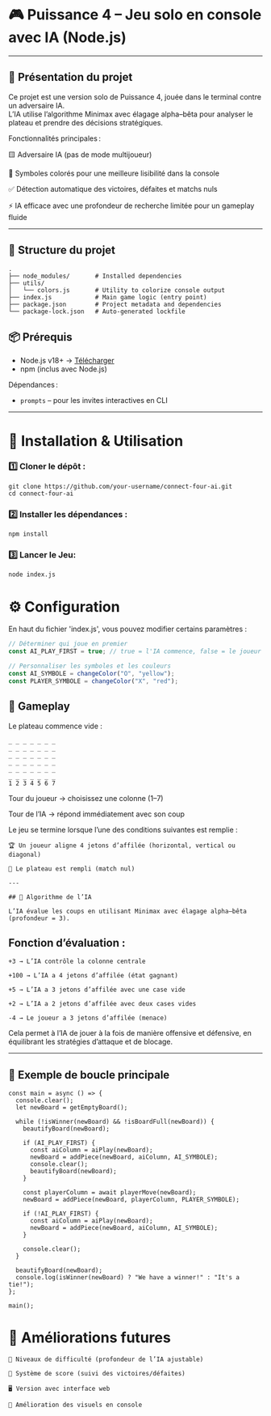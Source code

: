 # 🎮 Puissance 4 – Jeu solo en console avec IA (Node.js)

---

## 🧠 Présentation du projet

Ce projet est une version solo de Puissance 4, jouée dans le terminal contre un adversaire IA.  
L’IA utilise l’algorithme Minimax avec élagage alpha–bêta pour analyser le plateau et prendre des décisions stratégiques.

Fonctionnalités principales :

🟨 Adversaire IA (pas de mode multijoueur)

🎨 Symboles colorés pour une meilleure lisibilité dans la console

✅ Détection automatique des victoires, défaites et matchs nuls

⚡ IA efficace avec une profondeur de recherche limitée pour un gameplay fluide

---

## 📂 Structure du projet

```
.
├── node_modules/       # Installed dependencies
├── utils/
│   └── colors.js       # Utility to colorize console output
├── index.js            # Main game logic (entry point)
├── package.json        # Project metadata and dependencies
└── package-lock.json   # Auto-generated lockfile

```
## 📦 Prérequis

- Node.js v18+ → [Télécharger](https://nodejs.org/)  
- npm (inclus avec Node.js)  

Dépendances :

- `prompts` – pour les invites interactives en CLI

---

# 🚀 Installation & Utilisation

### 1️⃣ Cloner le dépôt :

```
git clone https://github.com/your-username/connect-four-ai.git
cd connect-four-ai
```

### 2️⃣ Installer les dépendances :
```
npm install
```

### 3️⃣ Lancer le Jeu:
```
node index.js
```

# ⚙️ Configuration

En haut du fichier 'index.js', vous pouvez modifier certains paramètres :
```javascript
// Déterminer qui joue en premier
const AI_PLAY_FIRST = true; // true = l'IA commence, false = le joueur commence

// Personnaliser les symboles et les couleurs
const AI_SYMBOLE = changeColor("O", "yellow");
const PLAYER_SYMBOLE = changeColor("X", "red");

```

## 🎲 Gameplay

Le plateau commence vide :

```
_ _ _ _ _ _ _
_ _ _ _ _ _ _
_ _ _ _ _ _ _
_ _ _ _ _ _ _
_ _ _ _ _ _ _
_ _ _ _ _ _ _
1 2 3 4 5 6 7

```
Tour du joueur → choisissez une colonne (1–7)

Tour de l’IA → répond immédiatement avec son coup

Le jeu se termine lorsque l’une des conditions suivantes est remplie :


```
🏆 Un joueur aligne 4 jetons d’affilée (horizontal, vertical ou diagonal)

🤝 Le plateau est rempli (match nul)

---

## 🧠 Algorithme de l’IA

L’IA évalue les coups en utilisant Minimax avec élagage alpha–bêta (profondeur = 3).

```
## Fonction d’évaluation :
```text
+3 → L’IA contrôle la colonne centrale

+100 → L’IA a 4 jetons d’affilée (état gagnant)

+5 → L’IA a 3 jetons d’affilée avec une case vide

+2 → L’IA a 2 jetons d’affilée avec deux cases vides

-4 → Le joueur a 3 jetons d’affilée (menace)

```
Cela permet à l’IA de jouer à la fois de manière offensive et défensive, en équilibrant les stratégies d’attaque et de blocage.

---

## 📜 Exemple de boucle principale

```
const main = async () => {
  console.clear();
  let newBoard = getEmptyBoard();

  while (!isWinner(newBoard) && !isBoardFull(newBoard)) {
    beautifyBoard(newBoard);

    if (AI_PLAY_FIRST) {
      const aiColumn = aiPlay(newBoard);
      newBoard = addPiece(newBoard, aiColumn, AI_SYMBOLE);
      console.clear();
      beautifyBoard(newBoard);
    }

    const playerColumn = await playerMove(newBoard);
    newBoard = addPiece(newBoard, playerColumn, PLAYER_SYMBOLE);

    if (!AI_PLAY_FIRST) {
      const aiColumn = aiPlay(newBoard);
      newBoard = addPiece(newBoard, aiColumn, AI_SYMBOLE);
    }

    console.clear();
  }

  beautifyBoard(newBoard);
  console.log(isWinner(newBoard) ? "We have a winner!" : "It's a tie!");
};

main();
```
# 🚀 Améliorations futures
    🔧 Niveaux de difficulté (profondeur de l’IA ajustable)

    🏅 Système de score (suivi des victoires/défaites)

    🖥️ Version avec interface web

    🎨 Amélioration des visuels en console






















